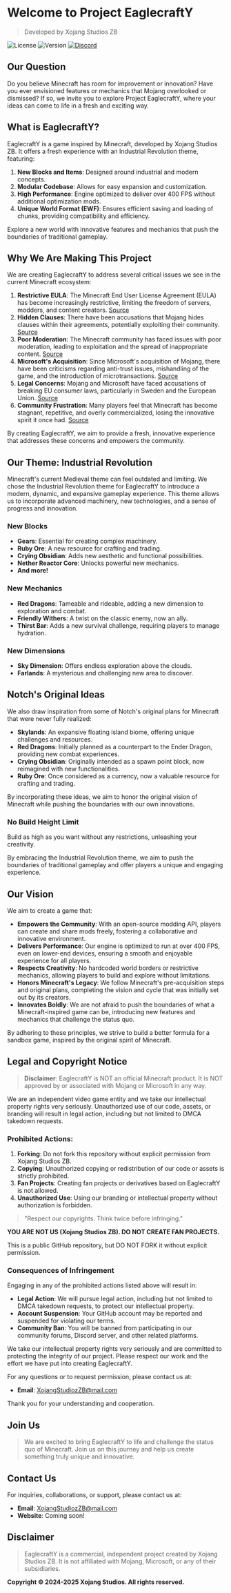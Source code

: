 # Welcome to Project EaglecraftY
> Developed by Xojang Studios ZB

![License](https://img.shields.io/badge/License-proprietary-red)
![Version](https://img.shields.io/badge/Version-v0.0-blue)
[![Discord](https://img.shields.io/badge/Discord-Join%20Our%20Server-7289DA?logo=discord)](https://discord.gg/acN93WBRC5)

## Our Question
Do you believe Minecraft has room for improvement or innovation? Have you ever envisioned features or mechanics that Mojang overlooked or dismissed? If so, we invite you to explore Project EaglecraftY, where your ideas can come to life in a fresh and exciting way.

## What is EaglecraftY?
EaglecraftY is a game inspired by Minecraft, developed by Xojang Studios ZB. It offers a fresh experience with an Industrial Revolution theme, featuring:

1. **New Blocks and Items**: Designed around industrial and modern concepts.
2. **Modular Codebase**: Allows for easy expansion and customization.
3. **High Performance**: Engine optimized to deliver over 400 FPS without additional optimization mods.
4. **Unique World Format (EWF)**: Ensures efficient saving and loading of chunks, providing compatibility and efficiency.

Explore a new world with innovative features and mechanics that push the boundaries of traditional gameplay.

## Why We Are Making This Project
We are creating EaglecraftY to address several critical issues we see in the current Minecraft ecosystem:

1. **Restrictive EULA**: The Minecraft End User License Agreement (EULA) has become increasingly restrictive, limiting the freedom of servers, modders, and content creators. [Source](https://www.minecraft.net/en-us/eula)
2. **Hidden Clauses**: There have been accusations that Mojang hides clauses within their agreements, potentially exploiting their community. [Source](https://www.reddit.com/r/Minecraft/comments/3d8y8k/mojangs_hidden_clauses/)
3. **Poor Moderation**: The Minecraft community has faced issues with poor moderation, leading to exploitation and the spread of inappropriate content. [Source](https://www.polygon.com/2019/6/24/18715589/minecraft-marketplace-moderation-issues)
4. **Microsoft's Acquisition**: Since Microsoft's acquisition of Mojang, there have been criticisms regarding anti-trust issues, mishandling of the game, and the introduction of microtransactions. [Source](https://www.theverge.com/2014/9/15/6152153/microsoft-buys-minecraft)
5. **Legal Concerns**: Mojang and Microsoft have faced accusations of breaking EU consumer laws, particularly in Sweden and the European Union. [Source](https://www.eurogamer.net/articles/2016-06-21-minecraft-eu-consumer-rights)
6. **Community Frustration**: Many players feel that Minecraft has become stagnant, repetitive, and overly commercialized, losing the innovative spirit it once had. [Source](https://www.pcgamer.com/minecraft-players-are-frustrated-with-the-games-direction/)

By creating EaglecraftY, we aim to provide a fresh, innovative experience that addresses these concerns and empowers the community.

## Our Theme: Industrial Revolution
Minecraft's current Medieval theme can feel outdated and limiting. We chose the Industrial Revolution theme for EaglecraftY to introduce a modern, dynamic, and expansive gameplay experience. This theme allows us to incorporate advanced machinery, new technologies, and a sense of progress and innovation.

### New Blocks
- **Gears**: Essential for creating complex machinery.
- **Ruby Ore**: A new resource for crafting and trading.
- **Crying Obsidian**: Adds new aesthetic and functional possibilities.
- **Nether Reactor Core**: Unlocks powerful new mechanics.
- **And more!**

### New Mechanics
- **Red Dragons**: Tameable and rideable, adding a new dimension to exploration and combat.
- **Friendly Withers**: A twist on the classic enemy, now an ally.
- **Thirst Bar**: Adds a new survival challenge, requiring players to manage hydration.

### New Dimensions
- **Sky Dimension**: Offers endless exploration above the clouds.
- **Farlands**: A mysterious and challenging new area to discover.

## Notch's Original Ideas
We also draw inspiration from some of Notch's original plans for Minecraft that were never fully realized:

- **Skylands**: An expansive floating island biome, offering unique challenges and resources.
- **Red Dragons**: Initially planned as a counterpart to the Ender Dragon, providing new combat experiences.
- **Crying Obsidian**: Originally intended as a spawn point block, now reimagined with new functionalities.
- **Ruby Ore**: Once considered as a currency, now a valuable resource for crafting and trading.

By incorporating these ideas, we aim to honor the original vision of Minecraft while pushing the boundaries with our own innovations.

### No Build Height Limit
Build as high as you want without any restrictions, unleashing your creativity.

By embracing the Industrial Revolution theme, we aim to push the boundaries of traditional gameplay and offer players a unique and engaging experience.

## Our Vision
We aim to create a game that:

- **Empowers the Community**: With an open-source modding API, players can create and share mods freely, fostering a collaborative and innovative environment.
- **Delivers Performance**: Our engine is optimized to run at over 400 FPS, even on lower-end devices, ensuring a smooth and enjoyable experience for all players.
- **Respects Creativity**: No hardcoded world borders or restrictive mechanics, allowing players to build and explore without limitations.
- **Honors Minecraft's Legacy**: We follow Minecraft's pre-acquisition steps and original plans, completing the vision and cycle that was initially set out by its creators.
- **Innovates Boldly**: We are not afraid to push the boundaries of what a Minecraft-inspired game can be, introducing new features and mechanics that challenge the status quo.

By adhering to these principles, we strive to build a better formula for a sandbox game, inspired by the original spirit of Minecraft.

## Legal and Copyright Notice
> **Disclaimer**: EaglecraftY is NOT an official Minecraft product. It is NOT approved by or associated with Mojang or Microsoft in any way.

We are an independent video game entity and we take our intellectual property rights very seriously. Unauthorized use of our code, assets, or branding will result in legal action, including but not limited to DMCA takedown requests.

### Prohibited Actions:
1. **Forking**: Do not fork this repository without explicit permission from Xojang Studios ZB.
2. **Copying**: Unauthorized copying or redistribution of our code or assets is strictly prohibited.
3. **Fan Projects**: Creating fan projects or derivatives based on EaglecraftY is not allowed.
4. **Unauthorized Use**: Using our branding or intellectual property without authorization is forbidden.

> "Respect our copyrights. Think twice before infringing."

**YOU ARE NOT US (Xojang Studios ZB). DO NOT CREATE FAN PROJECTS.**

This is a public GitHub repository, but DO NOT FORK it without explicit permission.

### Consequences of Infringement
Engaging in any of the prohibited actions listed above will result in:

- **Legal Action**: We will pursue legal action, including but not limited to DMCA takedown requests, to protect our intellectual property.
- **Account Suspension**: Your GitHub account may be reported and suspended for violating our terms.
- **Community Ban**: You will be banned from participating in our community forums, Discord server, and other related platforms.

We take our intellectual property rights very seriously and are committed to protecting the integrity of our project. Please respect our work and the effort we have put into creating EaglecraftY.

For any questions or to request permission, please contact us at:

- **Email**: XojangStudiozZB@mail.com

Thank you for your understanding and cooperation.

## Join Us
> We are excited to bring EaglecraftY to life and challenge the status quo of Minecraft.
> Join us on this journey and help us create something truly unique and innovative.

## Contact Us
For inquiries, collaborations, or support, please contact us at:

- **Email**: XojangStudiozZB@mail.com
- **Website**: Coming soon!

## Disclaimer
> EaglecraftY is a commercial, independent project created by Xojang Studios ZB. It is not affiliated with Mojang, Microsoft, or any of their subsidiaries.

**Copyright © 2024-2025 Xojang Studios. All rights reserved.**
